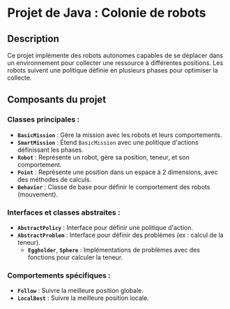 # Projet de Java : Colonie de robots

## Description

Ce projet implémente des robots autonomes capables de se déplacer dans un environnement pour collecter une ressource à différentes positions. Les robots suivent une politique définie en plusieurs phases pour optimiser la collecte.

## Composants du projet

### Classes principales :
- **`BasicMission`** : Gère la mission avec les robots et leurs comportements.
- **`SmartMission`** : Étend `BasicMission` avec une politique d'actions définissant les phases.
- **`Robot`** : Représente un robot, gère sa position, teneur, et son comportement.
- **`Point`** : Représente une position dans un espace à 2 dimensions, avec des méthodes de calculs.
- **`Behavior`** : Classe de base pour définir le comportement des robots (mouvement).

### Interfaces et classes abstraites :
- **`AbstractPolicy`** : Interface pour définir une politique d'action.
- **`AbstractProblem`** : Interface pour définir des problèmes (ex : calcul de la teneur).
  - **`Eggholder`**, **`Sphere`** : Implémentations de problèmes avec des fonctions pour calculer la teneur.

### Comportements spécifiques :
- **`Follow`** : Suivre la meilleure position globale.
- **`LocalBest`** : Suivre la meilleure position locale.



